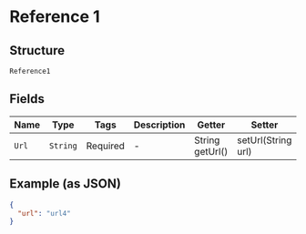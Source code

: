 
# Reference 1

## Structure

`Reference1`

## Fields

| Name | Type | Tags | Description | Getter | Setter |
|  --- | --- | --- | --- | --- | --- |
| `Url` | `String` | Required | - | String getUrl() | setUrl(String url) |

## Example (as JSON)

```json
{
  "url": "url4"
}
```


